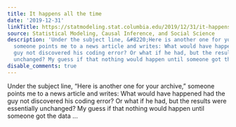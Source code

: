 ```yaml
---
title: It happens all the time
date: '2019-12-31'
linkTitle: https://statmodeling.stat.columbia.edu/2019/12/31/it-happens-all-the-time/
source: Statistical Modeling, Causal Inference, and Social Science
description: 'Under the subject line, &#8220;Here is another one for your archive,&#8221;
  someone points me to a news article and writes: What would have happened had the
  guy not discovered his coding error? Or what if he had, but the results were essentially
  unchanged? My guess if that nothing would happen until someone got the data ...'
disable_comments: true
---
```

Under the subject line, &#8220;Here is another one for your archive,&#8221; someone points me to a news article and writes: What would have happened had the guy not discovered his coding error? Or what if he had, but the results were essentially unchanged? My guess if that nothing would happen until someone got the data ...